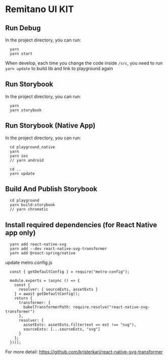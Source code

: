 # Remitano UI KIT

## Run Debug

In the project directory, you can run:

```
  yarn
  yarn start
```

When develop, each time you change the code inside `/src`, you need to run `yarn update` to build lib and link to playground again


## Run Storybook

In the project directory, you can run:

```
  yarn
  yarn storybook
```

## Run Storybook (Native App)

In the project directory, you can run:

```
  cd playground_native
  yarn
  yarn ios
  // yarn android

  cd ..
  yarn update
```

## Build And Publish Storybook

```
  cd playground
  yarn build-storybook
  // yarn chromatic
```

## Install required dependencies (for React Native app only)
```
  yarn add react-native-svg
  yarn add --dev react-native-svg-transformer
  yarn add @react-spring/native
```

update metro.config.js 

```
  const { getDefaultConfig } = require("metro-config");

  module.exports = (async () => {
    const {
      resolver: { sourceExts, assetExts }
    } = await getDefaultConfig();
    return {
      transformer: {
        babelTransformerPath: require.resolve("react-native-svg-transformer")
      },
      resolver: {
        assetExts: assetExts.filter(ext => ext !== "svg"),
        sourceExts: [...sourceExts, "svg"]
      }
    };
  })();
```
For more detail: https://github.com/kristerkari/react-native-svg-transformer
